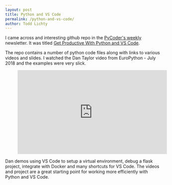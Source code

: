 ```yaml
---
layout: post
title: Python and VS Code
permalink: /python-and-vs-code/
author: Todd Lichty
---
```

<p>I came across and interesting github repo in the <a href="https://pycoders.com/">PyCoder's weekly</a> newsletter. It was titled <a href="https://github.com/qubitron/pydemo">Get Productive With Python and VS Code</a>. </p><p>The repo contains a number of python code files along with links to various videos and slides. I watched the Dan Taylor video from EuroPython - July 2018 and the examples were very slick.</p><figure class="kg-card kg-embed-card"><iframe width="480" height="270" src="https://www.youtube.com/embed/6YLMWU-5H9o?feature=oembed" frameborder="0" allow="accelerometer; autoplay; encrypted-media; gyroscope; picture-in-picture" allowfullscreen></iframe></figure><p>Dan demos using VS Code to setup a virtual environment, debug a flask project, integrate with Docker and many shortcuts for VS Code. The videos and project are a great starting point for working more efficiently with Python and VS Code.</p>